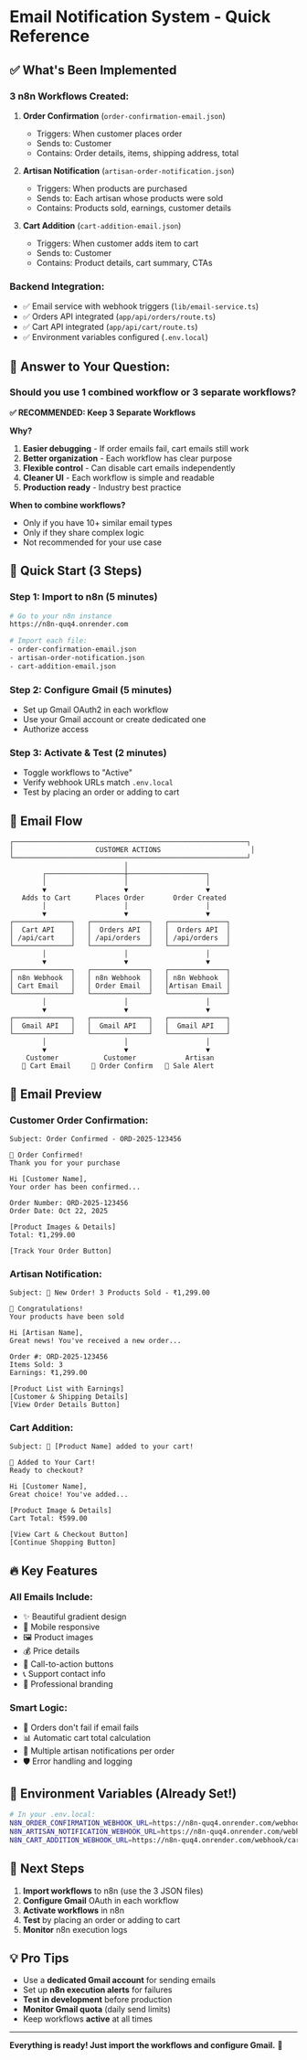 # Email Notification System - Quick Reference

## ✅ What's Been Implemented

### 3 n8n Workflows Created:
1. **Order Confirmation** (`order-confirmation-email.json`)
   - Triggers: When customer places order
   - Sends to: Customer
   - Contains: Order details, items, shipping address, total

2. **Artisan Notification** (`artisan-order-notification.json`)
   - Triggers: When products are purchased
   - Sends to: Each artisan whose products were sold
   - Contains: Products sold, earnings, customer details

3. **Cart Addition** (`cart-addition-email.json`)
   - Triggers: When customer adds item to cart
   - Sends to: Customer
   - Contains: Product details, cart summary, CTAs

### Backend Integration:
- ✅ Email service with webhook triggers (`lib/email-service.ts`)
- ✅ Orders API integrated (`app/api/orders/route.ts`)
- ✅ Cart API integrated (`app/api/cart/route.ts`)
- ✅ Environment variables configured (`.env.local`)

## 🎯 Answer to Your Question:

### Should you use 1 combined workflow or 3 separate workflows?

**✅ RECOMMENDED: Keep 3 Separate Workflows**

**Why?**
1. **Easier debugging** - If order emails fail, cart emails still work
2. **Better organization** - Each workflow has clear purpose
3. **Flexible control** - Can disable cart emails independently
4. **Cleaner UI** - Each workflow is simple and readable
5. **Production ready** - Industry best practice

**When to combine workflows?**
- Only if you have 10+ similar email types
- Only if they share complex logic
- Not recommended for your use case

## 🚀 Quick Start (3 Steps)

### Step 1: Import to n8n (5 minutes)
```bash
# Go to your n8n instance
https://n8n-quq4.onrender.com

# Import each file:
- order-confirmation-email.json
- artisan-order-notification.json  
- cart-addition-email.json
```

### Step 2: Configure Gmail (5 minutes)
- Set up Gmail OAuth2 in each workflow
- Use your Gmail account or create dedicated one
- Authorize access

### Step 3: Activate & Test (2 minutes)
- Toggle workflows to "Active"
- Verify webhook URLs match `.env.local`
- Test by placing an order or adding to cart

## 📧 Email Flow

```
┌─────────────────────────────────────────────────────────┐
│                    CUSTOMER ACTIONS                      │
└─────────────────────────────────────────────────────────┘
                            │
        ┌───────────────────┼───────────────────┐
        │                   │                   │
        ▼                   ▼                   ▼
   Adds to Cart      Places Order       Order Created
        │                   │                   │
        ▼                   ▼                   ▼
┌──────────────┐   ┌──────────────┐   ┌──────────────┐
│  Cart API    │   │  Orders API  │   │  Orders API  │
│ /api/cart    │   │ /api/orders  │   │ /api/orders  │
└──────────────┘   └──────────────┘   └──────────────┘
        │                   │                   │
        ▼                   ▼                   ▼
┌──────────────┐   ┌──────────────┐   ┌──────────────┐
│ n8n Webhook  │   │ n8n Webhook  │   │ n8n Webhook  │
│ Cart Email   │   │ Order Email  │   │Artisan Email │
└──────────────┘   └──────────────┘   └──────────────┘
        │                   │                   │
        ▼                   ▼                   ▼
┌──────────────┐   ┌──────────────┐   ┌──────────────┐
│  Gmail API   │   │  Gmail API   │   │  Gmail API   │
└──────────────┘   └──────────────┘   └──────────────┘
        │                   │                   │
        ▼                   ▼                   ▼
    Customer           Customer            Artisan
   📧 Cart Email     📧 Order Confirm   📧 Sale Alert
```

## 🎨 Email Preview

### Customer Order Confirmation:
```
Subject: Order Confirmed - ORD-2025-123456

🎉 Order Confirmed!
Thank you for your purchase

Hi [Customer Name],
Your order has been confirmed...

Order Number: ORD-2025-123456
Order Date: Oct 22, 2025

[Product Images & Details]
Total: ₹1,299.00

[Track Your Order Button]
```

### Artisan Notification:
```
Subject: 🎉 New Order! 3 Products Sold - ₹1,299.00

🎊 Congratulations!
Your products have been sold

Hi [Artisan Name],
Great news! You've received a new order...

Order #: ORD-2025-123456
Items Sold: 3
Earnings: ₹1,299.00

[Product List with Earnings]
[Customer & Shipping Details]
[View Order Details Button]
```

### Cart Addition:
```
Subject: 🛒 [Product Name] added to your cart!

🛒 Added to Your Cart!
Ready to checkout?

Hi [Customer Name],
Great choice! You've added...

[Product Image & Details]
Cart Total: ₹599.00

[View Cart & Checkout Button]
[Continue Shopping Button]
```

## 🔥 Key Features

### All Emails Include:
- ✨ Beautiful gradient design
- 📱 Mobile responsive
- 🖼️ Product images
- 💰 Price details
- 🔗 Call-to-action buttons
- 📞 Support contact info
- 🎨 Professional branding

### Smart Logic:
- 🚫 Orders don't fail if email fails
- 📊 Automatic cart total calculation
- 👥 Multiple artisan notifications per order
- 🛡️ Error handling and logging

## 📝 Environment Variables (Already Set!)

```bash
# In your .env.local:
N8N_ORDER_CONFIRMATION_WEBHOOK_URL=https://n8n-quq4.onrender.com/webhook/order-confirmation
N8N_ARTISAN_NOTIFICATION_WEBHOOK_URL=https://n8n-quq4.onrender.com/webhook/artisan-order-notification
N8N_CART_ADDITION_WEBHOOK_URL=https://n8n-quq4.onrender.com/webhook/cart-addition-notification
```

## 🎯 Next Steps

1. **Import workflows** to n8n (use the 3 JSON files)
2. **Configure Gmail** OAuth in each workflow
3. **Activate workflows** in n8n
4. **Test** by placing an order or adding to cart
5. **Monitor** n8n execution logs

## 💡 Pro Tips

- Use a **dedicated Gmail account** for sending emails
- Set up **n8n execution alerts** for failures
- **Test in development** before production
- **Monitor Gmail quota** (daily send limits)
- Keep workflows **active** at all times

---

**Everything is ready! Just import the workflows and configure Gmail.** 🚀

